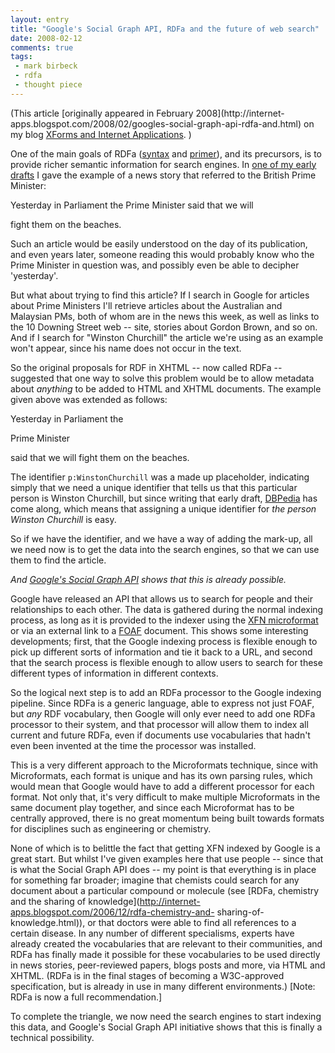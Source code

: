 ```yaml
---
layout: entry
title: "Google's Social Graph API, RDFa and the future of web search"
date: 2008-02-12
comments: true
tags:
 - mark birbeck
 - rdfa
 - thought piece
---
```

(This article [originally appeared in February 2008](http://internet-
apps.blogspot.com/2008/02/googles-social-graph-api-rdfa-and.html) on my blog
[XForms and Internet Applications](http://internet-apps.blogspot.com/). )

  
One of the main goals of RDFa ([syntax](http://www.w3.org/TR/rdfa-syntax/) and
[primer](http://www.w3.org/2006/07/SWD/RDFa/primer/)), and its precursors, is
to provide richer semantic information for search engines. In [one of my early
drafts](http://www.w3.org/MarkUp/2004/02/xhtml-rdf.html) I gave the example of
a news story that referred to the British Prime Minister:

<!-- more -->

  
  
Yesterday in Parliament the Prime Minister said that we will

fight them on the beaches.

  
  
Such an article would be easily understood on the day of its publication, and
even years later, someone reading this would probably know who the Prime
Minister in question was, and possibly even be able to decipher 'yesterday'.

  
But what about trying to find this article? If I search in Google for articles
about Prime Ministers I'll retrieve articles about the Australian and
Malaysian PMs, both of whom are in the news this week, as well as links to the
10 Downing Street web -- site, stories about Gordon Brown, and so on. And if I
search for "Winston Churchill" the article we're using as an example won't
appear, since his name does not occur in the text.

  
So the original proposals for RDF in XHTML -- now called RDFa -- suggested
that one way to solve this problem would be to allow metadata about _anything_
to be added to HTML and XHTML documents. The example given above was extended
as follows:

  
  
Yesterday in Parliament the

Prime Minister

said that we will fight them on the beaches.

  
  
The identifier `p:WinstonChurchill` was a made up placeholder, indicating
simply that we need a unique identifier that tells us that this particular
person is Winston Churchill, but since writing that early draft,
[DBPedia](http://dbpedia.org) has come along, which means that assigning a
unique identifier for _the person Winston Churchill_ is easy.

  
So if we have the identifier, and we have a way of adding the mark-up, all we
need now is to get the data into the search engines, so that we can use them
to find the article.

  
_And [Google's Social Graph API](http://code.google.com/apis/socialgraph/)
shows that this is already possible._

  
Google have released an API that allows us to search for people and their
relationships to each other. The data is gathered during the normal indexing
process, as long as it is provided to the indexer using the [XFN
microformat](http://gmpg.org/xfn/) or via an external link to a
[FOAF](http://www.foaf-project.org/) document. This shows some interesting
developments; first, that the Google indexing process is flexible enough to
pick up different sorts of information and tie it back to a URL, and second
that the search process is flexible enough to allow users to search for these
different types of information in different contexts.

  
So the logical next step is to add an RDFa processor to the Google indexing
pipeline. Since RDFa is a generic language, able to express not just FOAF, but
_any_ RDF vocabulary, then Google will only ever need to add one RDFa
processor to their system, and that processor will allow them to index all
current and future RDFa, even if documents use vocabularies that hadn't even
been invented at the time the processor was installed.

  
This is a very different approach to the Microformats technique, since with
Microformats, each format is unique and has its own parsing rules, which would
mean that Google would have to add a different processor for each format. Not
only that, it's very difficult to make multiple Microformats in the same
document play together, and since each Microformat has to be centrally
approved, there is no great momentum being built towards formats for
disciplines such as engineering or chemistry.

  
None of which is to belittle the fact that getting XFN indexed by Google is a
great start. But whilst I've given examples here that use people -- since that
is what the Social Graph API does -- my point is that everything is in place
for something far broader; imagine that chemists could search for any document
about a particular compound or molecule (see [RDFa, chemistry and the sharing
of knowledge](http://internet-apps.blogspot.com/2006/12/rdfa-chemistry-and-
sharing-of-knowledge.html)), or that doctors were able to find all references
to a certain disease. In any number of different specialisms, experts have
already created the vocabularies that are relevant to their communities, and
RDFa has finally made it possible for these vocabularies to be used directly
in news stories, peer-reviewed papers, blogs posts and more, via HTML and
XHTML. (RDFa is in the final stages of becoming a W3C-approved specification,
but is already in use in many different environments.) [Note: RDFa is now a
full recommendation.]

  
To complete the triangle, we now need the search engines to start indexing
this data, and Google's Social Graph API initiative shows that this is finally
a technical possibility.

